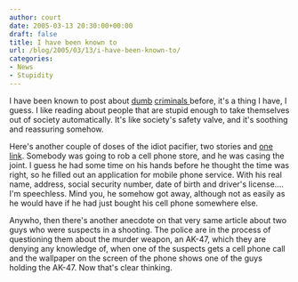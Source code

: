 ```yaml
---
author: court
date: 2005-03-13 20:30:00+00:00
draft: false
title: I have been known to
url: /blog/2005/03/13/i-have-been-known-to/
categories:
- News
- Stupidity
---
```


I have been known to post about [dumb](http://www.vallentyne.com/blog/2005/02/heres-nice-one-about-couple-that.htm) [criminals ](http://www.vallentyne.com/blog/2004/12/so-many-articles-so-little-time.htm)before, it's a thing I have, I guess. I like reading about people that are stupid enough to take themselves out of society automatically. It's like society's safety valve, and it's soothing and reassuring somehow.

Here's another couple of doses of the idiot pacifier, two stories and [one link](http://techdirt.com/articles/20050228/0334213_F.shtml). Somebody was going to rob a cell phone store, and he was casing the joint. I guess he had some time on his hands before he thought the time was right, so he filled out an application for mobile phone service. With his real name, address, social security number, date of birth and driver's license....  I'm speechless.  Mind you, he somehow got away, although not as easily as he would have if he had just bought his cell phone somewhere else.

Anywho, then there's another anecdote on that very same article about two guys who were suspects in a shooting.  The police are in the process of questioning them about the murder weapon, an AK-47, which they are denying any knowledge of, when one of the suspects gets a cell phone call and the wallpaper on the screen of the phone shows one of the guys holding the AK-47.  Now that's clear thinking.
